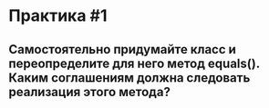 # Практика #1
## Самостоятельно придумайте класс и переопределите для него метод equals(). Каким соглашениям должна следовать реализация этого метода?
